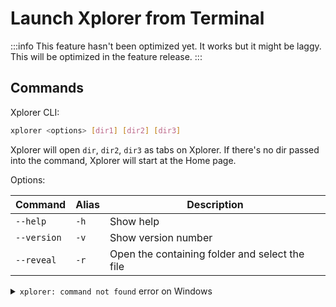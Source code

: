 # Launch Xplorer from Terminal

:::info
This feature hasn't been optimized yet. It works but it might be laggy. This will be optimized in the feature release.
:::

## Commands

Xplorer CLI:

```bash
xplorer <options> [dir1] [dir2] [dir3]
```

Xplorer will open `dir`, `dir2`, `dir3` as tabs on Xplorer. If there's no dir passed into the command, Xplorer will start at the Home page.

Options:

| Command     | Alias | Description                                    |
| ----------- | ----- | ---------------------------------------------- |
| `--help`    | `-h`  | Show help                                      |
| `--version` | `-v`  | Show version number                            |
| `--reveal`  | `-r`  | Open the containing folder and select the file |

<details>
<summary>
<code>xplorer: command not found</code> error on Windows
</summary>

Firstly, you have to register the command into the system path.

1. Open the `System Properties` on Windows.
2. Click the `Environment Variables` button, it will pop up a window.
3. On the table, search for the `Path` variable and click on it.
4. Click the `Edit` button, it will pop up a window.
5. Click the `New` button.
6. Add `%USERPROFILE%\AppData\Local\Programs\xplorer`.

</details>
